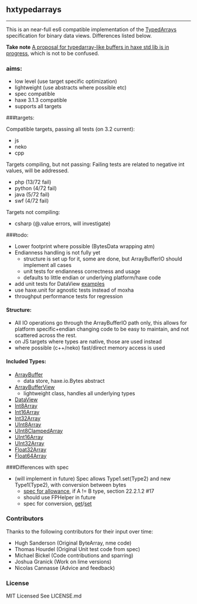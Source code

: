 ## hxtypedarrays

----

This is an near-full es6 compatible implementation of the [TypedArrays](https://developer.mozilla.org/en-US/docs/Web/JavaScript/Reference/Global_Objects/TypedArray) specification for binary data views. Differences listed below.

**Take note** [A proposal for typedarray-like buffers in haxe std lib is in progress](https://github.com/HaxeFoundation/haxe/pull/3827), which is not to be confused.


### aims:
- low level (use target specific optimization)
- lightweight (use abstracts where possible etc)
- spec compatible
- haxe 3.1.3 compatible
- supports all targets

###targets:

Compatible targets, passing all tests (on 3.2 current):

- js
- neko
- cpp

Targets compiling, but not passing:
Failing tests are related to negative int values, will be addressed.

- php (13/72 fail)
- python (4/72 fail)
- java (5/72 fail)
- swf (4/72 fail)

Targets not compiling:
- csharp (@.value errors, will investigate)

###todo:

- Lower footprint where possible (BytesData wrapping atm)
- Endianness handling is not fully yet
  - structure is set up for it, some are done, but ArrayBufferIO should implement all cases
  - unit tests for endianness correctness and usage
  - defaults to little endian or underlying platform/haxe code
- add unit tests for DataView [examples](https://github.com/inexorabletash/polyfill/blob/master/tests/typedarray_tests.js)
- use haxe.unit for agnostic tests instead of moxha
- throughput performance tests for regression

#### Structure:
- All IO operations go through the ArrayBufferIO path only, this allows for platform specific+endian changing  code to be easy to maintain, and not scattered across the rest.
- on JS targets where types are native, those are used instead
- where possible (c++/neko) fast/direct memory access is used

#### Included Types:

- [ArrayBuffer](https://developer.mozilla.org/en-US/docs/Web/JavaScript/Reference/Global_Objects/ArrayBuffer)
  - data store, haxe.io.Bytes abstract
- [ArrayBufferView](https://developer.mozilla.org/en-US/docs/Web/API/ArrayBufferView)
  - lightweight class, handles all underlying types
- [DataView](https://developer.mozilla.org/en-US/docs/Web/JavaScript/Reference/Global_Objects/DataView)
- [Int8Array](https://developer.mozilla.org/en-US/docs/Web/JavaScript/Reference/Global_Objects/Int8Array)
- [Int16Array](https://developer.mozilla.org/en-US/docs/Web/JavaScript/Reference/Global_Objects/Int16Array)
- [Int32Array](https://developer.mozilla.org/en-US/docs/Web/JavaScript/Reference/Global_Objects/Int32Array)
- [UInt8Array](https://developer.mozilla.org/en-US/docs/Web/JavaScript/Reference/Global_Objects/UInt8Array)
- [UInt8ClampedArray](https://developer.mozilla.org/en-US/docs/Web/JavaScript/Reference/Global_Objects/UInt8ClampedArray)
- [UInt16Array](https://developer.mozilla.org/en-US/docs/Web/JavaScript/Reference/Global_Objects/UInt16Array)
- [UInt32Array](https://developer.mozilla.org/en-US/docs/Web/JavaScript/Reference/Global_Objects/UInt32Array)
- [Float32Array](https://developer.mozilla.org/en-US/docs/Web/JavaScript/Reference/Global_Objects/Float32Array)
- [Float64Array](https://developer.mozilla.org/en-US/docs/Web/JavaScript/Reference/Global_Objects/Float64Array)

###Differences with spec

- (will implement in future) Spec allows Type1.set(Type2) and new Type1(Type2), with conversion between bytes
  - [spec for allowance](http://people.mozilla.org/~jorendorff/es6-draft.html#sec-%typedarray%-typedarray), if A != B type, section 22.2.1.2 #17
  - should use FPHelper in future
  - spec for conversion, [get](http://people.mozilla.org/~jorendorff/es6-draft.html#sec-getvaluefrombuffer)/[set](http://people.mozilla.org/~jorendorff/es6-draft.html#sec-setvalueinbuffer)

### Contributors

Thanks to the following contributors for their input over time:

- Hugh Sanderson (Original ByteArray, nme code)
- Thomas Hourdel (Original Unit test code from spec)
- Michael Bickel (Code contributions and sparring)
- Joshua Granick (Work on lime versions)
- Nicolas Cannasse (Advice and feedback)

### License

MIT Licensed
See LICENSE.md
